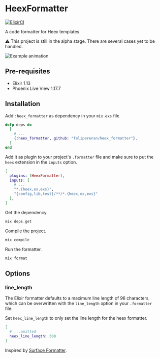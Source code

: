 # HeexFormatter

[![ElixirCI](https://github.com/feliperenan/heex_formatter/actions/workflows/elixir.yml/badge.svg)](https://github.com/feliperenan/heex_formatter/actions/workflows/elixir.yml)

A code formatter for Heex templates.

:warning: This project is still in the alpha stage. There are several cases yet to be handled.

![Example animation](examples/example.gif)

## Pre-requisites

* Elixir 1.13
* Phoenix Live View 1.17.7

## Installation

Add `:heex_formatter` as dependency in your `mix.exs` file.

```elixir
defp deps do
  [
    # ...
    {:heex_formatter, github: "feliperenan/heex_formatter"},
  ]
end
```

Add it as plugin to your project's `.formatter` file and make sure to put the `heex` extension in the `inputs` option.

```elixir
[
  plugins: [HeexFormatter],
  inputs: [
    # ...
    "*.{heex,ex,exs}",
    "{config,lib,test}/**/*.{heex,ex,exs}"
  ],
]
```

Get the dependency.

```elixir
mix deps.get
```

Compile the project.

```elixir
mix compile
```

Run the formatter.

```elixir
mix format
```

## Options

### line_length

The Elixir formatter defaults to a maximum line length of 98 characters, which can be overwritten with the `line_length` option in your `.formatter` file.

Set `heex_line_length` to only set the line length for the heex formatter.

```elixir
[
  # ...omitted
  heex_line_length: 300
]
```

Inspired by [Surface Formatter](https://github.com/surface-ui/surface_formatter).
